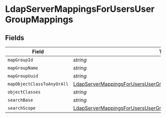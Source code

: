 # LdapServerMappingsForUsersUserGroupMappings


## Fields

| Field                                                                                                                                                             | Type                                                                                                                                                              | Required                                                                                                                                                          | Description                                                                                                                                                       | Example                                                                                                                                                           |
| ----------------------------------------------------------------------------------------------------------------------------------------------------------------- | ----------------------------------------------------------------------------------------------------------------------------------------------------------------- | ----------------------------------------------------------------------------------------------------------------------------------------------------------------- | ----------------------------------------------------------------------------------------------------------------------------------------------------------------- | ----------------------------------------------------------------------------------------------------------------------------------------------------------------- |
| `mapGroupId`                                                                                                                                                      | *string*                                                                                                                                                          | :heavy_minus_sign:                                                                                                                                                | N/A                                                                                                                                                               | uSNCreated                                                                                                                                                        |
| `mapGroupName`                                                                                                                                                    | *string*                                                                                                                                                          | :heavy_minus_sign:                                                                                                                                                | N/A                                                                                                                                                               | name                                                                                                                                                              |
| `mapGroupUuid`                                                                                                                                                    | *string*                                                                                                                                                          | :heavy_minus_sign:                                                                                                                                                | N/A                                                                                                                                                               | objectGUID                                                                                                                                                        |
| `mapObjectClassToAnyOrAll`                                                                                                                                        | [LdapServerMappingsForUsersUserGroupMappingsMapObjectClassToAnyOrAll](../../models/shared/ldapservermappingsforusersusergroupmappingsmapobjectclasstoanyorall.md) | :heavy_minus_sign:                                                                                                                                                | N/A                                                                                                                                                               |                                                                                                                                                                   |
| `objectClasses`                                                                                                                                                   | *string*                                                                                                                                                          | :heavy_minus_sign:                                                                                                                                                | N/A                                                                                                                                                               | top, group                                                                                                                                                        |
| `searchBase`                                                                                                                                                      | *string*                                                                                                                                                          | :heavy_minus_sign:                                                                                                                                                | N/A                                                                                                                                                               | DC=Company,DC=com                                                                                                                                                 |
| `searchScope`                                                                                                                                                     | [LdapServerMappingsForUsersUserGroupMappingsSearchScope](../../models/shared/ldapservermappingsforusersusergroupmappingssearchscope.md)                           | :heavy_minus_sign:                                                                                                                                                | N/A                                                                                                                                                               |                                                                                                                                                                   |